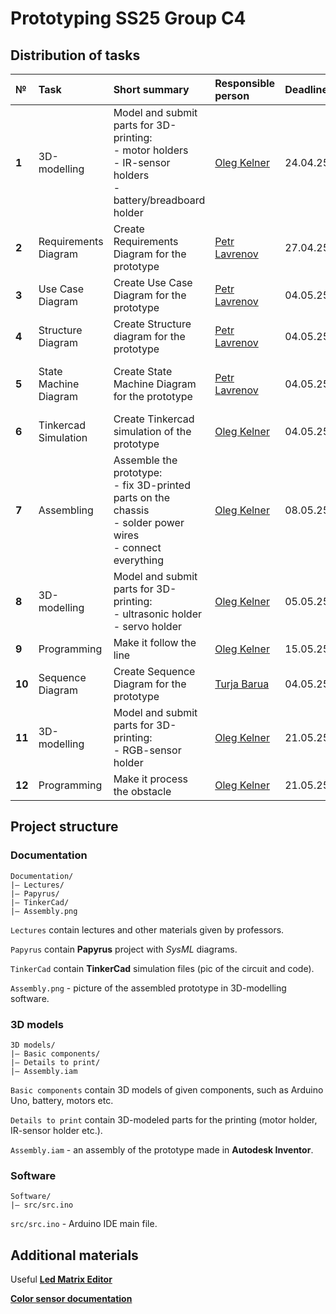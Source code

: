 # Prototyping SS25 Group C4

## Distribution of tasks

| №      | Task                  | Short summary                                                                                                           | Responsible person                                | Deadline | Status                  |
|:-------|:----------------------|:------------------------------------------------------------------------------------------------------------------------|:--------------------------------------------------|:---------|:------------------------|
| **1**  | 3D-modelling          | Model and submit parts for 3D-printing: <br/> - motor holders<br/> - IR-sensor holders<br/> - battery/breadboard holder | [Oleg Kelner](https://github.com/eggcitedraccoon) | 24.04.25 | ✅ *Done*                |
| **2**  | Requirements Diagram  | Create Requirements Diagram for the prototype                                                                           | [Petr Lavrenov](https://github.com/DustyPetrol)   | 27.04.25 | ✅ *Done, to be refined* |
| **3**  | Use Case Diagram      | Create Use Case Diagram for the prototype                                                                               | [Petr Lavrenov](https://github.com/DustyPetrol)   | 04.05.25 | ✅ *Done*                |
| **4**  | Structure Diagram     | Create Structure diagram for the prototype                                                                              | [Petr Lavrenov](https://github.com/DustyPetrol)   | 04.05.25 | ✅ *Done*                |
| **5**  | State Machine Diagram | Create State Machine Diagram for the prototype                                                                          | [Petr Lavrenov](https://github.com/DustyPetrol)   | 04.05.25 | ✅ *Done, to be refined* |
| **6**  | Tinkercad Simulation  | Create Tinkercad simulation of the prototype                                                                            | [Oleg Kelner](https://github.com/eggcitedraccoon) | 04.05.25 | ✅ *Done*                |
| **7**  | Assembling            | Assemble the prototype: <br/> - fix 3D-printed parts on the chassis<br/> - solder power wires<br/> - connect everything | [Oleg Kelner](https://github.com/eggcitedraccoon) | 08.05.25 | ✅ *Done*                |
| **8**  | 3D-modelling          | Model and submit parts for 3D-printing: <br/> - ultrasonic holder<br/> - servo holder                                   | [Oleg Kelner](https://github.com/eggcitedraccoon) | 05.05.25 | ✅ *Done*                |
| **9**  | Programming           | Make it follow the line                                                                                                 | [Oleg Kelner](https://github.com/eggcitedraccoon) | 15.05.25 | ✅ *Done*                |
| **10** | Sequence Diagram      | Create Sequence Diagram for the prototype                                                                               | [Turja Barua](https://github.com/TurjabaruaGit)   | 04.05.25 | 🔄 *In process*         |
| **11** | 3D-modelling          | Model and submit parts for 3D-printing:<br/> - RGB-sensor holder                                                        | [Oleg Kelner](https://github.com/eggcitedraccoon) | 21.05.25 | ⚠️ *Not started*        |
| **12** | Programming           | Make it process the obstacle                                                                                            | [Oleg Kelner](https://github.com/eggcitedraccoon) | 21.05.25 | 🔄 *In process*         |


## Project structure

### Documentation

```
Documentation/
|— Lectures/
|— Papyrus/
|— TinkerCad/
|— Assembly.png
```

`Lectures` contain lectures and other materials given by professors.

`Papyrus` contain **Papyrus** project with *SysML* diagrams.

`TinkerCad` contain **TinkerCad** simulation files (pic of the circuit and code).

`Assembly.png` - picture of the assembled prototype in 3D-modelling software.

### 3D models

```
3D models/
|— Basic components/
|— Details to print/
|— Assembly.iam 
```

`Basic components` contain 3D models of given components, such as Arduino Uno, battery, motors etc.

`Details to print` contain 3D-modeled parts for the printing (motor holder, IR-sensor holder etc.).

`Assembly.iam` - an assembly of the prototype made in **Autodesk Inventor**.

### Software

```
Software/
|— src/src.ino
```

`src/src.ino` - Arduino IDE main file.

## Additional materials

Useful **[Led Matrix Editor](https://ledmatrix-editor.arduino.cc/)**

**[Color sensor documentation](https://cdn-reichelt.de/documents/datenblatt/A300/SEN-COLOR_MANUAL_2021-08-18.pdf)**
